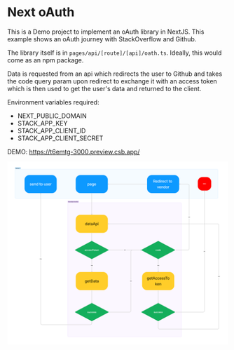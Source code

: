 # Next oAuth

This is a Demo project to implement an oAuth library in NextJS. This example shows an oAuth journey with StackOverflow and Github.

The library itself is in `pages/api/[route]/[api]/oath.ts`. Ideally, this would come as an npm package.

Data is requested from an api which redirects the user to Github and takes the code query param upon redirect to exchange it with an access token which is then used to get the user's data and returned to the client.

Environment variables required:

- NEXT_PUBLIC_DOMAIN
- STACK_APP_KEY
- STACK_APP_CLIENT_ID
- STACK_APP_CLIENT_SECRET

DEMO: https://t6emtg-3000.preview.csb.app/

![Image](./oauth.png "demo oauth library")

